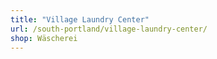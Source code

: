 ```yaml
---
title: "Village Laundry Center"
url: /south-portland/village-laundry-center/
shop: Wäscherei
---
```

